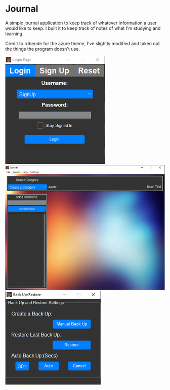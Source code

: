# Journal
A simple journal application to keep track of whatever information a user would like to keep.
I built it to keep track of notes of what I'm studying and learning.

Credit to rdbende for the azure theme, I've slightly modified and taken out the things the program doesn't use.

![ScreenShot](/Screenshots/main_menu.PNG)
![ScreenShot](/Screenshots/Interface.PNG)
![ScreenShot](/Screenshots/Back_up_restore.PNG)
